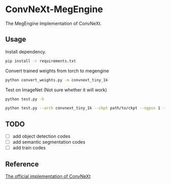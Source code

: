 # ConvNeXt-MegEngine

The MegEngine Implementation of ConvNeXt.

## Usage

Install dependency.

```bash
pip install -r requirements.txt
```

Convert trained weights from torch to megengine

```bash
python convert_weights.py -m convnext_tiny_1k
```

Test on ImageNet (Not sure whether it will work)

```bash
python test.py -h
```

```bash
python test.py --arch convnext_tiny_1k --ckpt path/to/ckpt --ngpus 1 --workers 8 --print-freq 20 --val-batch-size 16
```



## TODO

- [ ] add object detection codes
- [ ] add semantic segmentation codes
- [ ] add train codes

## Reference

[The official implementation of ConvNeXt](https://github.com/facebookresearch/ConvNeXt)
